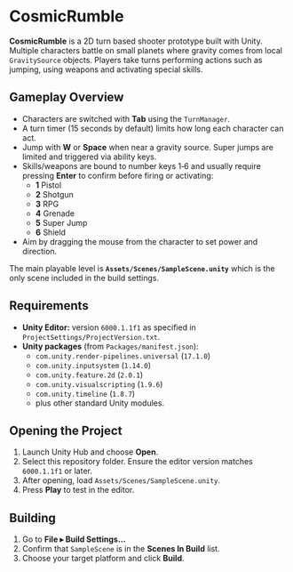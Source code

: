 # CosmicRumble

**CosmicRumble** is a 2D turn based shooter prototype built with Unity. Multiple characters battle on small planets where gravity comes from local `GravitySource` objects. Players take turns performing actions such as jumping, using weapons and activating special skills.

## Gameplay Overview

- Characters are switched with **Tab** using the `TurnManager`.
- A turn timer (15 seconds by default) limits how long each character can act.
- Jump with **W** or **Space** when near a gravity source. Super jumps are limited and triggered via ability keys.
- Skills/weapons are bound to number keys 1‑6 and usually require pressing **Enter** to confirm before firing or activating:
  - **1** Pistol
  - **2** Shotgun
  - **3** RPG
  - **4** Grenade
  - **5** Super Jump
  - **6** Shield
- Aim by dragging the mouse from the character to set power and direction.

The main playable level is **`Assets/Scenes/SampleScene.unity`** which is the only scene included in the build settings.

## Requirements

- **Unity Editor:** version `6000.1.1f1` as specified in `ProjectSettings/ProjectVersion.txt`.
- **Unity packages** (from `Packages/manifest.json`):
  - `com.unity.render-pipelines.universal` (`17.1.0`)
  - `com.unity.inputsystem` (`1.14.0`)
  - `com.unity.feature.2d` (`2.0.1`)
  - `com.unity.visualscripting` (`1.9.6`)
  - `com.unity.timeline` (`1.8.7`)
  - plus other standard Unity modules.

## Opening the Project

1. Launch Unity Hub and choose **Open**.
2. Select this repository folder. Ensure the editor version matches `6000.1.1f1` or later.
3. After opening, load `Assets/Scenes/SampleScene.unity`.
4. Press **Play** to test in the editor.

## Building

1. Go to **File ▸ Build Settings…**
2. Confirm that `SampleScene` is in the **Scenes In Build** list.
3. Choose your target platform and click **Build**.

